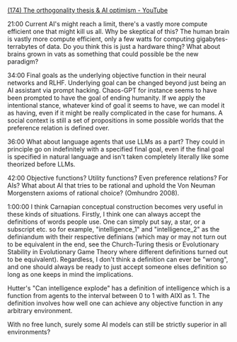 

[(174) The orthogonality thesis & AI optimism - YouTube](https://www.youtube.com/watch?v=8H3dblxkLhY&ab_channel=LanceIndependent)



21:00 Current AI's might reach a limit, there's a vastly more compute efficient one that might kill us all. Why be skeptical of this? The human brain is vastly more compute efficient, only a few watts for computing gigabytes-terrabytes of data. Do you think this is just a hardware thing? What about brains grown in vats as something that could possible be the new paradigm? 


34:00 Final goals as the underlying objective function in their neural networks and RLHF. Underlying goal can be changed beyond just being an AI assistant via prompt hacking. Chaos-GPT for instance seems to have been prompted to have the goal of ending humanity. If we apply the intentional stance, whatever kind of goal it seems to have, we can model it as having, even if it might be really complicated in the case for humans. A social context is still a set of propositions in some possible worlds that the preference relation is defined over. 

36:00 What about language agents that use LLMs as a part? They could in principle go on indefinitely with a specified final goal, even if the final goal is specified in natural language and isn't taken completely literally like some theorized before LLMs. 

42:00 Objective functions? Utility functions? Even preference relations? For AIs? What about AI that tries to be rational and uphold the Von Neuman Morgenstern axioms of rational choice? (Omhundro 2008). 

1:00:00 I think Carnapian conceptual construction becomes very useful in these kinds of situations. Firstly, I think one can always accept the definitions of words people use. One can simply put say, a star, or a subscript etc. so for example, "intelligence_1" and "intelligence_2" as the definiandum with their respective definians (which may or may not turn out to be equivalent in the end, see the Church-Turing thesis or Evolutionary Stability in Evolutionary Game Theory where different definitions turned out to be equivalent). Regardless, I don't think a definition can ever be "wrong", and one should always be ready to just accept someone elses definition so long as one keeps in mind the implications.

Hutter's "Can intelligence explode" has a definition of intelligence which is a function from agents to the interval between 0 to 1 with AIXI as 1. The definition involves how well one can achieve any objective function in any arbitrary environment. 

With no free lunch, surely some AI models can still be strictly superior in all environments?

